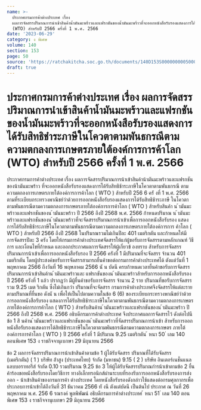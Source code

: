 ```yaml
---
name: >-
  ประกาศกรมการค้าต่างประเทศ เรื่อง
  ผลการจัดสรรปริมาณการนำเข้าสินค้าน้ำมันมะพร้าวและแฟรกชันของน้ำมันมะพร้าวที่จะออกหนังสือรับรองแสดงการได้รับสิทธิชำระภาษีในโควตาตามพันธกรณีตามความตกลงการเกษตรภายใต้องค์การการค้าโลก
  (WTO) สำหรับปี 2566 ครั้งที่ 1 พ.ศ. 2566
date: '2023-06-29'
category: ง พิเศษ
volume: 140
section: 153
page: 50
source: 'https://ratchakitcha.soc.go.th/documents/140D153S0000000005000.pdf'
draft: true
---
```


# ประกาศกรมการค้าต่างประเทศ เรื่อง ผลการจัดสรรปริมาณการนำเข้าสินค้าน้ำมันมะพร้าวและแฟรกชันของน้ำมันมะพร้าวที่จะออกหนังสือรับรองแสดงการได้รับสิทธิชำระภาษีในโควตาตามพันธกรณีตามความตกลงการเกษตรภายใต้องค์การการค้าโลก (WTO) สำหรับปี 2566 ครั้งที่ 1 พ.ศ. 2566

ประกาศกรมการค้าต่างประเทศ เรื่อง ผลการจัดสรรปริมาณการน้าเข้าสินค้าน้ามันมะพร้าวและแฟรกชันของน้ามันมะพร้าว ที่จะออกหนังสือรับรองแสดงการได้รับสิทธิช้าระภาษีในโควตาตามพันธกรณี ตามความตกลงการเกษตรภายใต้องค์การการค้าโลก ( WTO ) ส้าหรับปี 256 6 ครั งที่ 1 พ.ศ. 2566 ตามที่ระเบียบกระทรวงพาณิชย์ว่าด้วยการออกหนังสือรับรองแสดงการได้รับสิทธิช้าระภาษี ในโควตาตามพันธกรณีตามความตกลงการเกษตรภายใต้องค์การการค้าโลก ( WTO ) ส้าหรับสินค้า น ้ามันมะพร้าวและแฟรกชันของน ้ามันมะพร้าว ปี 2566 ถึงปี 2568 พ.ศ. 2566 ก้าหนดปริมาณ น ้ามันมะพร้าวและแฟรกชันของน ้ามันมะพร้าวที่จะจัดสรรปริมาณการน้าเข้าเพื่อการออกหนังสือรับรอง แสดงการได้รับสิทธิช้าระภาษีในโควตาตามพันธกรณีตามความตกลงการเกษตรภายใต้องค์การการ ค้าโลก ( WTO ) ส้าหรับปี 2566 ถึงปี 2568 ในปริมาณรวมไม่เกินปีละ 401 เมตริกตัน และก้าหนดให้มี การจัดสรรปีละ 3 ครัง โดยให้กรมการค้าต่างประเทศจัดสรรให้แก่ผู้ขอรับการจัดสรรตามหลักเกณฑ์ วิธีการ และเงื่อนไขที่ก้าหนด และออกประกาศผลการจัดสรรให้ผู้เกี่ยวข้ องทราบ ส้าหรับการจัดสรร ปริมาณการน้าเข้าเพื่อการออกหนังสือรับรอง ปี 2566 ครังที่ 1 มีปริมาณที่จะจัดสรร จ้านวน 401 เมตริกตัน โดยผู้ประสงค์ขอรับการจัดสรรสามารถยื่นค้าขอต่อกรมการค้าต่างประเทศได้ ตังแต่วันที่ 1 พฤษภาคม 2566 ถึงวันที่ 16 พฤษภาคม 2566 นั น บัดนี ครบก้าหนดเวลายื่นค้าขอรับการจัดสรรปริมาณการน้าเข้าสินค้าน ้ามันมะพร้าวและ แฟรกชันของน ้ามันมะพร้าวส้าหรับการออกหนังสือรับรอง ปี 2566 ครังที่ 1 แล้ว ปรากฏว่า มีผู้ยื่นค้าขอรับการจัดสรร จ้านวน 2 ราย ปริมาณที่ขอรับการจัดสรรรวม 9.25 เมต ริกตัน ซึ่งไม่เกินกว่า ปริมาณที่จะจัดสรร กรมการค้าต่างประเทศจึงจัดสรรให้แต่ละรายตามปริมาณที่ยื่นขอ ดังนั น เพื่อให้เป็นไปตามความในข้อ 6 (6) ของระเบียบกระทรวงพาณิชย์ว่าด้วยการออกหนังสือรับรอง แสดงการได้รับสิทธิช้าระภาษีในโควตาตามพันธกรณีตามความตกลงการเกษตรภายใต้องค์การการค้าโลก ( WTO ) ส้าหรับสินค้าน ้ามันมะพร้าวและแฟรกชันของน ้ามันมะพร้าว ปี 2566 ถึงปี 2568 พ.ศ. 2566 อธิบดีกรมการค้าต่างประเทศ จึงประกาศผลการจัดสรรไว้ ดังต่อไปนี ข้อ 1 สิ นค้าน ้ามันมะพร้าวและแฟรกชันของน ้ามันมะพร้าวที่จัดสรรปริมาณการน้าเข้า ส้าหรับการออกหนังสือรับรองแสดงการได้สิทธิช้าระภาษีในโควตาตามพันธกรณีตามความตกลงการเกษตร ภายใต้องค์การการค้าโลก ( WTO ) ปี 2566 ครังที่ 1 มีปริมาณ 9.25 เมตริกตัน ้ หนา 50 ่ เลม 140 ตอนพิเศษ 153 ง ราชกิจจานุเบกษา 29 มิถุนายน 2566

ข้อ 2 ผลการจัดสรรปริมาณการน้าเข้าสินค้าตามข้อ 1 ผู้ได้รับจัดสรร ปริมาณที่ได้รับจัดสรร (เมตริกตัน) ( 1 ) บริษัท ล่้าสูง (ประเทศไทย) จ้ากัด (มหาชน) 9.15 ( 2 ) บริษัท อินเตอร์เนชั่นแนล แลบบอราทอรีส์ จ้ากัด 0.10 รวมปริมาณ 9.25 ข้อ 3 ให้ผู้ได้รับจัดสรรปริมาณกำรน้าเข้าตามข้อ 2 ยื่นค้าร้องขอหนังสือรับรองโดยวิธีการ ทางอิเล็กทรอนิกส์ผ่านระบบที่รองรับการออกหนังสือรับรองการส่งออก - น้าเข้าสินค้าของกรมการค้า ต่างประเทศ โดยหนังสือรับรองดังกล่าวใช้แสดงต่อกรมศุลกากรเพื่อประกอบการน้าเข้าได้ถึงวันที่ 31 ธันวาคม 2566 ทั งนี ตังแต่บัดนี เป็นต้นไป ประกาศ ณ วันที่ 26 พฤษภาคม พ.ศ. 256 6 รณรงค์ พูลพิพัฒน์ อธิบดีกรมการค้าต่างประเทศ ้ หนา 51 ่ เลม 140 ตอนพิเศษ 153 ง ราชกิจจานุเบกษา 29 มิถุนายน 2566
